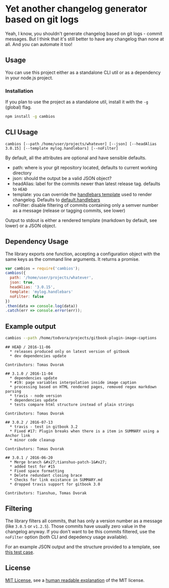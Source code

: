 # Yet another changelog generator based on git logs
Yeah, I know, you shouldn't generate changelog based on git logs - commit messages.
But I think that it's still better to have any changelog than none at all. And you can
automate it too!

## Usage
You can use this project either as a standalone CLI util or as a dependency in your
node.js project.

### Installation
If you plan to use the project as a standalone util, install it with the ```-g``` (global) flag.

```bash
npm install -g cambios
```

## CLI Usage
```
cambios [--path /home/user/projects/whatever] [--json] [--headAlias 3.0.15] [--template mylog.handlebars] [--noFilter]
```
By default, all the attributes are optional and have sensible defaults.

 - path: where is your git repository located, defaults to current working directory
 - json: should the output be a valid JSON object?
 - headAlias: label for the commits newer than latest release tag. defaults to ```HEAD```
 - template: you can override the [handlebars template](http://handlebarsjs.com/) used to render changelog. Defaults to [default.handlebars](https://github.com/todvora/cambios/blob/master/src/default.handlebars)
 - noFilter: disable filtering of commits containing only a semver number as a message (release or tagging commits, see lower)


 Output to stdout is either a rendered template (markdown by default, see lower) or a JSON object.

## Dependency Usage

The library exports one function, accepting a configuration object with the same
keys as the command line arguments. It returns a promise.

```js
var cambios = require('cambios');
cambios({
  path: '/home/user/projects/whatever',
  json: true,
  headAlias: '3.0.15',
  template: 'mylog.handlebars'
  noFilter: false
})
.then(data => console.log(data))
.catch(err => console.error(err));
```

## Example output
```bash
cambios --path /home/todvora/projects/gitbook-plugin-image-captions
```

```
## HEAD / 2016-11-06
  * releases produced only on latest version of gitbook
  * dev dependencies update

Contributors: Tomas Dvorak

## 3.1.0 / 2016-11-04
  * dependencies update
  * #19: page variables interpolation inside image caption
  * processing based on HTML rendered pages, removed regex markdown parsing
  * travis - node version
  * dependencies update
  * tests compare html structure instead of plain strings

Contributors: Tomas Dvorak

## 3.0.2 / 2016-07-13
  * travis - test in gitbook 3.2
  * Fixed #17: Plugin breaks when there is a item in SUMMARY using a Anchor link
  * minor code cleanup

Contributors: Tomas Dvorak

## 3.0.1 / 2016-06-20
  * Merge branch &#x27;tianshuo-patch-1&#x27;
  * added test for #15
  * Fixed space formatting
  * Delete redundant closing brace
  * Checks for link existance in SUMMARY.md
  * dropped travis support for gitbook 3.0

Contributors: Tianshuo, Tomas Dvorak

```

## Filtering
The library filters all commits, that has only a version number as a message (like ```3.0.5``` or ```v1.2.5```). Those commits have usually zero value in the changelog anyway.
If you don't want to be this commits filtered, use the ```noFilter``` option (both CLI and depedency usage available).



For an example JSON output and the structure provided to a template, see [this test case](https://github.com/todvora/cambios/blob/master/tests/assets/expected.json).

## License
[MIT License](https://github.com/todvora/cambios/blob/master/LICENSE.txt), see a [human readable explanation](http://choosealicense.com/licenses/mit/) of the MIT license.
